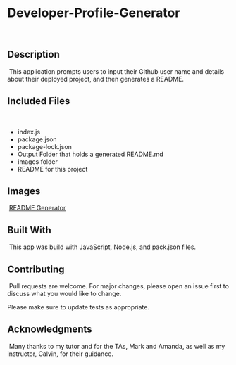 # Developer-Profile-Generator
​
## Description
​
This application prompts users to input their Github user name and details about their deployed project, and then generates a README.
​
## Included Files
​
* index.js
​
* package.json
​
* package-lock.json
​
* Output Folder that holds a generated README.md
​
* images folder
​
* README for this project

## Images
​
[README Generator](/images/Generated_README.png) 
​
## Built With
​
This app was build with JavaScript, Node.js, and pack.json files. 
  
## Contributing
​
Pull requests are welcome. For major changes, please open an issue first to discuss what you would like to change.

Please make sure to update tests as appropriate.
​
## Acknowledgments
​
Many thanks to my tutor and for the TAs, Mark and Amanda, as well as my instructor, Calvin, for their guidance.
​

